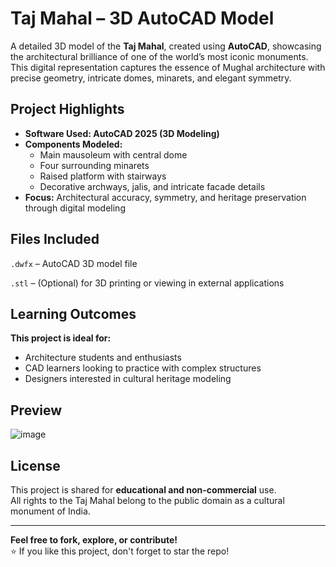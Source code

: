 
# Taj Mahal – 3D AutoCAD Model

A detailed 3D model of the **Taj Mahal**, created using **AutoCAD**, showcasing the architectural brilliance of one of the world’s most iconic monuments. This digital representation captures the essence of Mughal architecture with precise geometry, intricate domes, minarets, and elegant symmetry.

## Project Highlights
- **Software Used: AutoCAD 2025 (3D Modeling)**
- **Components Modeled:**
  - Main mausoleum with central dome
  - Four surrounding minarets
  - Raised platform with stairways
  - Decorative archways, jalis, and intricate facade details
- **Focus:** Architectural accuracy, symmetry, and heritage preservation through digital modeling

## Files Included
`.dwfx` – AutoCAD 3D model file

`.stl` – (Optional) for 3D printing or viewing in external applications

## Learning Outcomes
**This project is ideal for:**
- Architecture students and enthusiasts  
- CAD learners looking to practice with complex structures  
- Designers interested in cultural heritage modeling

## Preview
![image](https://github.com/user-attachments/assets/3ce7f48d-472b-4da2-bbf3-3b85aa81a37d)


## License

This project is shared for **educational and non-commercial** use.  
All rights to the Taj Mahal belong to the public domain as a cultural monument of India.

---

**Feel free to fork, explore, or contribute!**  
⭐ If you like this project, don't forget to star the repo!



